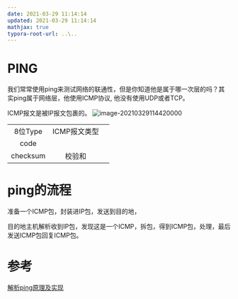 ```yaml
---
date: 2021-03-29 11:14:14
updated: 2021-03-29 11:14:14
mathjax: true
typora-root-url: ..\..
---
```


# PING

我们常常使用ping来测试网络的联通性，但是你知道他是属于哪一次层的吗？其实ping属于网络层，他使用ICMP协议, 他没有使用UDP或者TCP。

<!-- more -->

ICMP报文是被IP报文包裹的。 ![image-20210329114420000](/images/image-20210329114420000.png)

|          |              |      |
| :------: | :----------: | :--: |
| 8位Type  | ICMP报文类型 |      |
|   code   |              |      |
| checksum |    校验和    |      |

# ping的流程

准备一个ICMP包，封装进IP包，发送到目的地，

目的地主机解析收到IP包，发现这是一个ICMP，拆包，得到ICMP包，处理，最后发送ICMP包回复ICMP包。



# 参考

[解析ping原理及实现](https://www.jianshu.com/p/14113212cd18)

